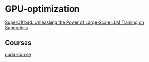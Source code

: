 # GPU-optimization

[SuperOffload: Unleashing the Power of Large-Scale LLM Training on Superchips](https://pytorch.org/blog/superoffload-unleashing-the-power-of-large-scale-llm-training-on-superchips/)


## Courses 

[cuda-course](https://github.com/Infatoshi/cuda-course/tree/master)
